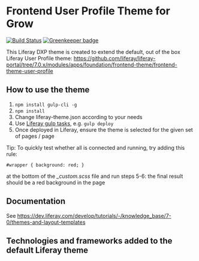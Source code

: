# Frontend User Profile Theme for Grow

[![Build Status](https://travis-ci.com/balcsida/grow-theme-user-profile.svg?branch=master)](https://travis-ci.com/balcsida/grow-theme-user-profile) [![Greenkeeper badge](https://badges.greenkeeper.io/balcsida/grow-theme-user-profile.svg)](https://greenkeeper.io/)

This Liferay DXP theme is created to extend the default, out of the box Liferay User Profile theme: https://github.com/liferay/liferay-portal/tree/7.0.x/modules/apps/foundation/frontend-theme/frontend-theme-user-profile

## How to use the theme
1) `npm install gulp-cli -g`
2) `npm install`
3) Change liferay-theme.json according to your needs
4) Use [Liferay gulp tasks](https://dev.liferay.com/develop/reference/-/knowledge_base/7-0/theme-gulp-tasks), e.g. `gulp deploy`
5) Once deployed in Liferay, ensure the theme is selected for the given set of pages / page

Tip: To quickly test whether all is connected and running, try adding this rule:

`#wrapper {
    background: red;
}`

at the bottom of the *_custom.scss* file and run steps 5-6: the final result should be a red background in the page

## Documentation
See https://dev.liferay.com/develop/tutorials/-/knowledge_base/7-0/themes-and-layout-templates

## Technologies and frameworks added to the default Liferay theme
